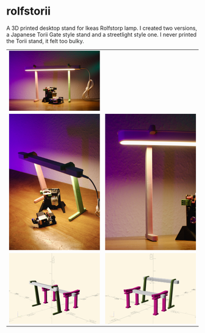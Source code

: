 # rolfstorii

A 3D printed desktop stand for Ikeas Rolfstorp lamp. I created two versions, a Japanese Torii Gate style stand and a streetlight style one. I never printed the Torii stand, it felt too bulky.

<table>
	<tbody>
		<tr colspan="2">
			<td>
				<img src="a.jpeg"/>
			</td>
		</tr>
		<tr>
			<td>
				<img src="b.jpeg"/>
			</td>
			<td>
				<img src="c.jpeg"/>
			</td>
		</tr>
		<tr>
			<td>
				<img src="street.png"/>
			</td>
			<td>
				<img src="torii.png"/>
			</td>
		</tr>
	</tbody>
</table>